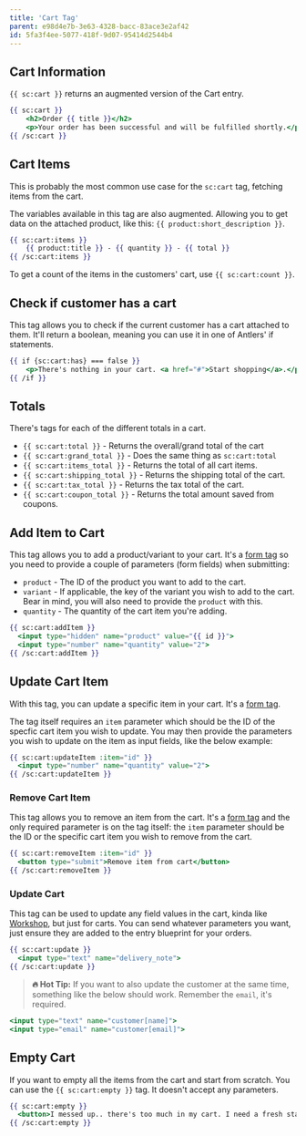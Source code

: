```yaml
---
title: 'Cart Tag'
parent: e98d4e7b-3e63-4328-bacc-83ace3e2af42
id: 5fa3f4ee-5077-418f-9d07-95414d2544b4
---
```

## Cart Information

`{{ sc:cart }}` returns an augmented version of the Cart entry.

```handlebars
{{ sc:cart }}
  	<h2>Order {{ title }}</h2>
  	<p>Your order has been successful and will be fulfilled shortly.</p>
{{ /sc:cart }}
```

## Cart Items

This is probably the most common use case for the `sc:cart` tag, fetching items from the cart.

The variables available in this tag are also augmented. Allowing you to get data on the attached product, like this: `{{ product:short_description }}`.

```handlebars
{{ sc:cart:items }}
	{{ product:title }} - {{ quantity }} - {{ total }}
{{ /sc:cart:items }}
```

To get a count of the items in the customers' cart, use `{{ sc:cart:count }}`.

## Check if customer has a cart

This tag allows you to check if the current customer has a cart attached to them. It'll return a boolean, meaning you can use it in one of Antlers' if statements.

```handlebars
{{ if {sc:cart:has} === false }}
  	<p>There's nothing in your cart. <a href="#">Start shopping</a>.</p>
{{ /if }}
```

## Totals

There's tags for each of the different totals in a cart.

* `{{ sc:cart:total }}` - Returns the overall/grand total of the cart
* `{{ sc:cart:grand_total }}` - Does the same thing as `sc:cart:total`
* `{{ sc:cart:items_total }}` - Returns the total of all cart items.
* `{{ sc:cart:shipping_total }}` - Returns the shipping total of the cart.
* `{{ sc:cart:tax_total }}` - Returns the tax total of the cart.
* `{{ sc:cart:coupon_total }}` - Returns the total amount saved from coupons.

## Add Item to Cart

This tag allows you to add a product/variant to your cart. It's a [form tag](/v2.1/tags#form-tags) so you need to provide a couple of parameters (form fields) when submitting:

* `product` - The ID of the product you want to add to the cart.
* `variant` - If applicable, the key of the variant you wish to add to the cart. Bear in mind, you will also need to provide the `product` with this.
* `quantity` - The quantity of the cart item you're adding.

```handlebars
{{ sc:cart:addItem }}
  <input type="hidden" name="product" value="{{ id }}">
  <input type="number" name="quantity" value="2">
{{ /sc:cart:addItem }}
```

## Update Cart Item

With this tag, you can update a specific item in your cart. It's a [form tag](/v2.1/tags#form-tags).

The tag itself requires an `item` parameter which should be the ID of the specfic cart item you wish to update. You may then provide the parameters you wish to update on the item as input fields, like the below example:

```handlebars
{{ sc:cart:updateItem :item="id" }}
  <input type="number" name="quantity" value="2">
{{ /sc:cart:updateItem }}
```

### Remove Cart Item

This tag allows you to remove an item from the cart. It's a [form tag](/v2.1/tags#form-tags) and the only required parameter is on the tag itself: the `item` parameter should be the ID or the specific cart item you wish to remove from the cart.

```handlebars
{{ sc:cart:removeItem :item="id" }}
  <button type="submit">Remove item from cart</button>
{{ /sc:cart:removeItem }}
```

### Update Cart

This tag can be used to update any field values in the cart, kinda like [Workshop](https://statamic.com/addons/statamic/workshop), but just for carts. You can send whatever parameters you want, just ensure they are added to the entry blueprint for your orders.

```handlebars
{{ sc:cart:update }}
  <input type="text" name="delivery_note">
{{ /sc:cart:update }}
```

> **🔥 Hot Tip:** If you want to also update the customer at the same time, something like the below should work. Remember the `email`, it's required.

```handlebars
<input type="text" name="customer[name]">
<input type="email" name="customer[email]">
```

## Empty Cart

If you want to empty all the items from the cart and start from scratch. You can use the `{{ sc:cart:empty }}` tag. It doesn't accept any parameters.

```handlebars
{{ sc:cart:empty }}
  <button>I messed up.. there's too much in my cart. I need a fresh start.</button>
{{ /sc:cart:empty }}
```
